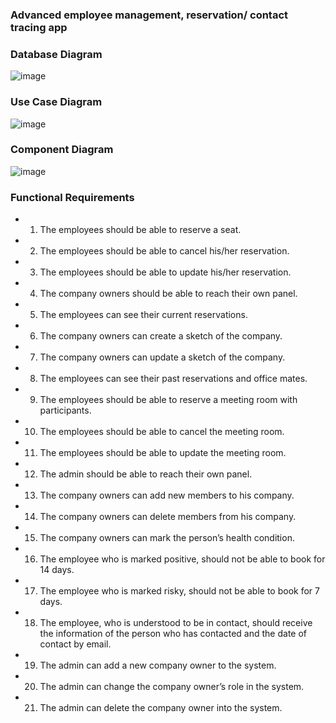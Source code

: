 ### Advanced employee management, reservation/ contact tracing app

### Database Diagram
![image](https://user-images.githubusercontent.com/70439086/152133656-c6a508de-d7c4-42a7-a9ee-8acbeb2190e7.png)


### Use Case Diagram
![image](https://user-images.githubusercontent.com/70439086/152134038-090da5b3-7aa3-43a3-8c6a-b377397acee5.png)

### Component Diagram
![image](https://user-images.githubusercontent.com/70439086/152134135-9001bfed-3dd4-43fa-81f5-74db3bc5793a.png)

### Functional Requirements
- 1.	The employees should be able to reserve a seat.
- 2.	The employees should be able to cancel his/her reservation.
- 3.	The employees should be able to update his/her reservation.
- 4.	The company owners should be able to reach their own panel.
- 5.	The employees can see their current reservations.
- 6.	The company owners can create a sketch of the company.
- 7.	The company owners can update a sketch of the company.
- 8.	The employees can see their past reservations and office mates.
- 9.	The employees should be able to reserve a meeting room with participants.
- 10.	The employees should be able to cancel the meeting room.
- 11.	The employees should be able to update the meeting room.
- 12.	The admin should be able to reach their own panel.
- 13.	 The company owners can add new members to his company.
- 14.	The company owners can delete members from his company.
- 15.	The company owners can mark the person’s health condition.
- 16.	The employee who is marked positive, should not be able to book for 14 days.
- 17.	The employee who is marked risky, should not be able to book for 7 days.
- 18.	The employee, who is understood to be in contact, should receive the information of the person who has contacted and the date of contact by email.
- 19.	The admin can add a new company owner to the system.
- 20.	The admin can change the company owner’s role  in the system.
- 21.	The admin can delete the company owner into the system.


